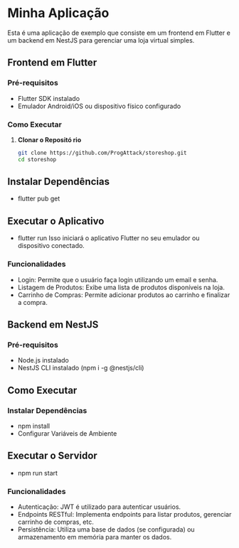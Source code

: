 
# Minha Aplicação

Esta é uma aplicação de exemplo que consiste em um frontend em Flutter e um backend em NestJS para gerenciar uma loja virtual simples.

## Frontend em Flutter

### Pré-requisitos

- Flutter SDK instalado
- Emulador Android/iOS ou dispositivo físico configurado

### Como Executar

1. **Clonar o Repositó rio**

   ```bash
   git clone https://github.com/ProgAttack/storeshop.git
   cd storeshop

## Instalar Dependências
 - flutter pub get

## Executar o Aplicativo
 - flutter run
Isso iniciará o aplicativo Flutter no seu emulador ou dispositivo conectado.

### Funcionalidades
 - Login: Permite que o usuário faça login utilizando um email e senha.
 - Listagem de Produtos: Exibe uma lista de produtos disponíveis na loja.
 - Carrinho de Compras: Permite adicionar produtos ao carrinho e finalizar a compra.


## Backend em NestJS
  ### Pré-requisitos
 - Node.js instalado 
 - NestJS CLI instalado (npm i -g @nestjs/cli)

   
## Como Executar

  ### Instalar Dependências

 - npm install
 - Configurar Variáveis de Ambiente

 ## Executar o Servidor
 - npm run start

### Funcionalidades
 - Autenticação: JWT é utilizado para autenticar usuários.
 - Endpoints RESTful: Implementa endpoints para listar produtos, gerenciar carrinho de compras, etc.
 - Persistência: Utiliza uma base de dados (se configurada) ou armazenamento em memória para manter os dados.
